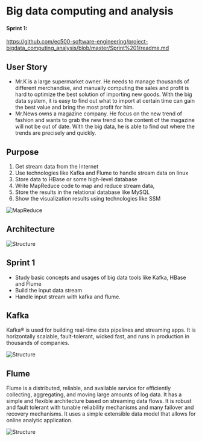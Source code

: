# Big data computing and analysis

#### Sprint 1:

https://github.com/ec500-software-engineering/project-bigdata_computing_analysis/blob/master/Sprint%201/readme.md

## User Story

- Mr.K is a large supermarket owner. He needs to manage thousands of different merchandise, and manually computing the sales and profit is hard to optimize the best solution of importing new goods. With the big data system, it is easy to find out what to import at certain time can gain the best value and bring the most profit for him.
- Mr.News owns a magazine company. He focus on the new trend of fashion and wants to grab the new trend so the content of the magazine will not be out of date. With the big data, he is able to find out where the trends are precisely and quickly.

## Purpose

1. Get stream data from the Internet
2. Use technologies like Kafka and Flume to handle stream data on linux
3. Store data to HBase or some high-level database
4. Write MapReduce code to map and reduce stream data, 
5. Store the results in the relational database like MySQL
6. Show the visualization results using technologies like SSM

![MapReduce](https://github.com/ec500-software-engineering/project-bigdata_computing_analysis/blob/master/documentation/readme/map_reduce_eg.png)

## Architecture

![Structure](https://github.com/ec500-software-engineering/project-bigdata_computing_analysis/blob/master/documentation/readme/structure.png)


## Sprint 1

- Study basic concepts and usages of big data tools like Kafka, HBase and Flume 
- Build the input data stream 
- Handle input stream with kafka and flume.

## Kafka

Kafka® is used for building real-time data pipelines and streaming apps. It is horizontally scalable, fault-tolerant, wicked fast, and runs in production in thousands of companies.

![Structure](https://github.com/ec500-software-engineering/project-bigdata_computing_analysis/blob/master/documentation/readme/kafka-apis.png)

## Flume

Flume is a distributed, reliable, and available service for efficiently collecting, aggregating, and moving large amounts of log data. It has a simple and flexible architecture based on streaming data flows. It is robust and fault tolerant with tunable reliability mechanisms and many failover and recovery mechanisms. It uses a simple extensible data model that allows for online analytic application.

![Structure](https://github.com/ec500-software-engineering/project-bigdata_computing_analysis/blob/master/documentation/readme/flume.png)
